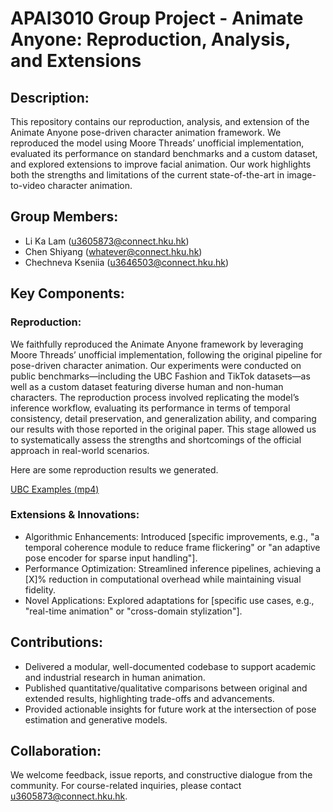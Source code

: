 # APAI3010 Group Project - Animate Anyone: Reproduction, Analysis, and Extensions

## Description:
This repository contains our reproduction, analysis, and extension of the Animate Anyone pose-driven character animation framework. We reproduced the model using Moore Threads’ unofficial implementation, evaluated its performance on standard benchmarks and a custom dataset, and explored extensions to improve facial animation. Our work highlights both the strengths and limitations of the current state-of-the-art in image-to-video character animation.

## Group Members:
- Li Ka Lam (u3605873@connect.hku.hk)
- Chen Shiyang (whatever@connect.hku.hk)
- Chechneva Kseniia (u3646503@connect.hku.hk)
  
## Key Components:

### Reproduction:

We faithfully reproduced the Animate Anyone framework by leveraging Moore Threads’ unofficial implementation, following the original pipeline for pose-driven character animation. Our experiments were conducted on public benchmarks—including the UBC Fashion and TikTok datasets—as well as a custom dataset featuring diverse human and non-human characters. The reproduction process involved replicating the model’s inference workflow, evaluating its performance in terms of temporal consistency, detail preservation, and generalization ability, and comparing our results with those reported in the original paper. This stage allowed us to systematically assess the strengths and shortcomings of the official approach in real-world scenarios.

Here are some reproduction results we generated.

[UBC Examples (mp4)](https://github.com/Shannon-whatever/Animate-Anyone-1-Group-project/tree/main/demos/ubc)




### Extensions & Innovations:

- Algorithmic Enhancements: Introduced [specific improvements, e.g., "a temporal coherence module to reduce frame flickering" or "an adaptive pose encoder for sparse input handling"].
- Performance Optimization: Streamlined inference pipelines, achieving a [X]% reduction in computational overhead while maintaining visual fidelity.
- Novel Applications: Explored adaptations for [specific use cases, e.g., "real-time animation" or "cross-domain stylization"].

## Contributions:

- Delivered a modular, well-documented codebase to support academic and industrial research in human animation.
- Published quantitative/qualitative comparisons between original and extended results, highlighting trade-offs and advancements.
- Provided actionable insights for future work at the intersection of pose estimation and generative models.

## Collaboration:
We welcome feedback, issue reports, and constructive dialogue from the community. For course-related inquiries, please contact u3605873@connect.hku.hk.
